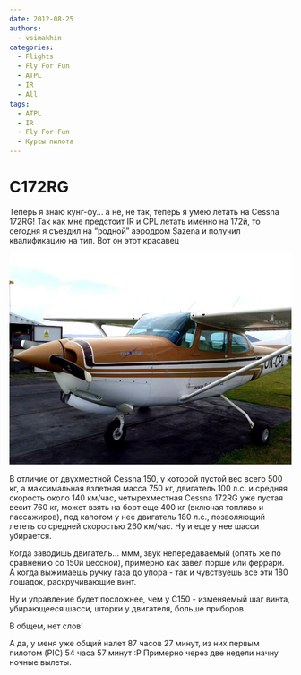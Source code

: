 ```yaml
---
date: 2012-08-25
authors:
  - vsimakhin
categories:
  - Flights
  - Fly For Fun
  - ATPL
  - IR
  - All
tags:
  - ATPL
  - IR
  - Fly For Fun
  - Курсы пилота
---
```


# C172RG

Теперь я знаю кунг-фу... а не, не так, теперь я умею летать на Cessna 172RG! Так как мне предстоит IR и CPL летать именно на 172й, то сегодня я съездил на “родной” аэродром Sazena и получил квалификацию на тип. Вот он этот красавец

![](IMG_20120825_171532.jpg)

В отличие от двухместной Cessna 150, у которой пустой вес всего 500 кг, а максимальная взлетная масса 750 кг, двигатель 100 л.с. и средняя скорость около 140 км/час, четырехместная Cessna 172RG уже пустая весит 760 кг, может взять на борт еще 400 кг (включая топливо и пассажиров), под капотом у нее двигатель 180 л.с., позволяющий лететь со средней скоростью 260 км/час. Ну и еще у нее шасси убирается.

Когда заводишь двигатель... ммм, звук непередаваемый (опять же по сравнению со 150й цессной), примерно как завел порше или феррари. А когда выжимаешь ручку газа до упора - так и чувствуешь все эти 180 лошадок, раскручивающие винт.

Ну и управление будет посложнее, чем у C150  - изменяемый шаг винта, убирающееся шасси, шторки у двигателя, больше приборов.

В общем, нет слов!

А да, у меня уже общий налет 87 часов 27 минут, из них первым пилотом (PIC) 54 часа 57 минут :Р Примерно через две недели начну ночные вылеты.